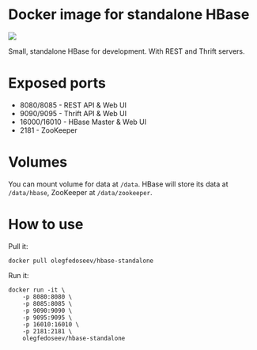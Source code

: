 # Docker image for standalone HBase

[![](https://images.microbadger.com/badges/image/olegfedoseev/docker-hbase-standalone.svg)](http://microbadger.com/images/olegfedoseev/docker-hbase-standalone "Get your own image badge on microbadger.com")

Small, standalone HBase for development. With REST and Thrift servers.

# Exposed ports

* 8080/8085 - REST API & Web UI
* 9090/9095 - Thrift API & Web UI
* 16000/16010 - HBase Master & Web UI
* 2181 - ZooKeeper

# Volumes

You can mount volume for data at `/data`.
HBase will store its data at `/data/hbase`, ZooKeeper at `/data/zookeeper`.

# How to use

Pull it:

	docker pull olegfedoseev/hbase-standalone

Run it:

	docker run -it \
		-p 8080:8080 \
		-p 8085:8085 \
		-p 9090:9090 \
		-p 9095:9095 \
		-p 16010:16010 \
		-p 2181:2181 \
		olegfedoseev/hbase-standalone
